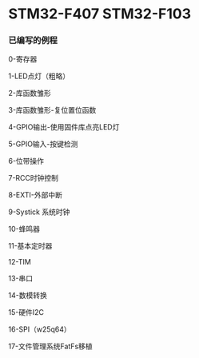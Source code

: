 # STM32-F407    STM32-F103

### 已编写的例程
0-寄存器

1-LED点灯（粗略）

2-库函数雏形

3-库函数雏形-复位置位函数

4-GPIO输出-使用固件库点亮LED灯

5-GPIO输入-按键检测

6-位带操作

7-RCC时钟控制

8-EXTI-外部中断

9-Systick 系统时钟

10-蜂鸣器

11-基本定时器

12-TIM

13-串口

14-数模转换

15-硬件I2C

16-SPI（w25q64）	

17-文件管理系统FatFs移植



